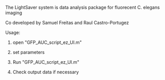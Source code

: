 The LightSaver system is data analysis package for fluorecent C. elegans imaging 

Co developed by Samuel Freitas and Raul Castro-Portugez

Usage:

1.  open "GFP_AUC_script_ez_UI.m"

2.  set parameters

3.  Run "GFP_AUC_script_ez_UI.m"

4.  Check output data if necessary

